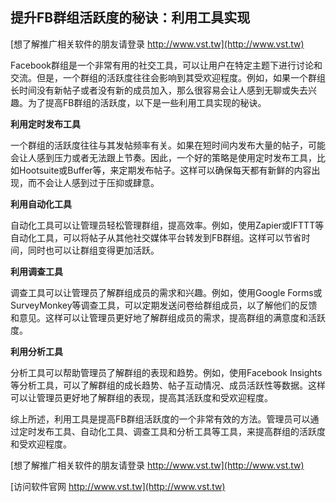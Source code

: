 ## **提升FB群组活跃度的秘诀：利用工具实现**

[想了解推广相关软件的朋友请登录 http://www.vst.tw](http://www.vst.tw)

Facebook群组是一个非常有用的社交工具，可以让用户在特定主题下进行讨论和交流。但是，一个群组的活跃度往往会影响到其受欢迎程度。例如，如果一个群组长时间没有新帖子或者没有新的成员加入，那么很容易会让人感到无聊或失去兴趣。为了提高FB群组的活跃度，以下是一些利用工具实现的秘诀。

**利用定时发布工具**

一个群组的活跃度往往与其发帖频率有关。如果在短时间内发布大量的帖子，可能会让人感到压力或者无法跟上节奏。因此，一个好的策略是使用定时发布工具，比如Hootsuite或Buffer等，来定期发布帖子。这样可以确保每天都有新鲜的内容出现，而不会让人感到过于压抑或肆意。

**利用自动化工具**

自动化工具可以让管理员轻松管理群组，提高效率。例如，使用Zapier或IFTTT等自动化工具，可以将帖子从其他社交媒体平台转发到FB群组。这样可以节省时间，同时也可以让群组变得更加活跃。

**利用调查工具**

调查工具可以让管理员了解群组成员的需求和兴趣。例如，使用Google Forms或SurveyMonkey等调查工具，可以定期发送问卷给群组成员，以了解他们的反馈和意见。这样可以让管理员更好地了解群组成员的需求，提高群组的满意度和活跃度。

**利用分析工具**

分析工具可以帮助管理员了解群组的表现和趋势。例如，使用Facebook Insights等分析工具，可以了解群组的成长趋势、帖子互动情况、成员活跃性等数据。这样可以让管理员更好地了解群组的表现，提高其活跃度和受欢迎程度。

综上所述，利用工具是提高FB群组活跃度的一个非常有效的方法。管理员可以通过定时发布工具、自动化工具、调查工具和分析工具等工具，来提高群组的活跃度和受欢迎程度。

[想了解推广相关软件的朋友请登录 http://www.vst.tw](http://www.vst.tw)


[访问软件官网 http://www.vst.tw](http://www.vst.tw)
